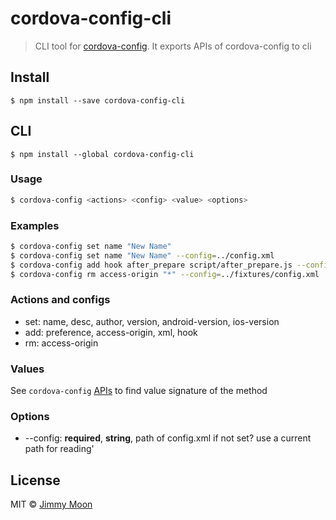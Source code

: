# cordova-config-cli

> CLI tool for [cordova-config](https://github.com/SamVerschueren/cordova-config). It exports APIs of cordova-config to cli


## Install

```
$ npm install --save cordova-config-cli
```


## CLI

```
$ npm install --global cordova-config-cli
```

### Usage

```sh
$ cordova-config <actions> <config> <value> <options>
```

### Examples

```sh
$ cordova-config set name "New Name"
$ cordova-config set name "New Name" --config=../config.xml
$ cordova-config add hook after_prepare script/after_prepare.js --config=../config.xml
$ cordova-config rm access-origin "*" --config=../fixtures/config.xml
```

### Actions and configs

- set: name, desc, author, version, android-version, ios-version
- add: preference, access-origin, xml, hook
- rm: access-origin

### Values

See `cordova-config` [APIs](https://github.com/SamVerschueren/cordova-config#api) to find value signature of the method

### Options

- --config: **required**, **string**, path of config.xml if not set? use a current path for reading'

## License

MIT © [Jimmy Moon](http://ragingwind.me)
